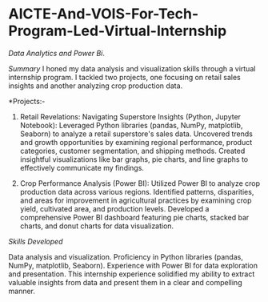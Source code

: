 # AICTE-And-VOIS-For-Tech-Program-Led-Virtual-Internship
*Data Analytics and Power Bi*.

*Summary*
I honed my data analysis and visualization skills through a virtual internship program.  I tackled two projects, one focusing on retail sales insights and another analyzing crop production data.

*Projects:-
1) Retail Revelations: Navigating Superstore Insights (Python, Jupyter Notebook):
Leveraged Python libraries (pandas, NumPy, matplotlib, Seaborn) to analyze a retail superstore's sales data.
Uncovered trends and growth opportunities by examining regional performance, product categories, customer segmentation, and shipping methods.
Created insightful visualizations like bar graphs, pie charts, and line graphs to effectively communicate my findings.

2) Crop Performance Analysis (Power BI):
Utilized Power BI to analyze crop production data across various regions.
Identified patterns, disparities, and areas for improvement in agricultural practices by examining crop yield, cultivated area, and production levels.
Developed a comprehensive Power BI dashboard featuring pie charts, stacked bar charts, and donut charts for data visualization.

*Skills Developed*

Data analysis and visualization.
Proficiency in Python libraries (pandas, NumPy, matplotlib, Seaborn).
Experience with Power BI for data exploration and presentation.
This internship experience solidified my ability to extract valuable insights from data and present them in a clear and compelling manner.
